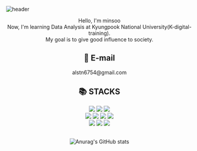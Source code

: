 ![header](https://capsule-render.vercel.app/api?type=waving&color=gradient&height=150&section=header&fontAlign=50&fontAlignY=30&text=minsoo-s&fontSize=50) 

<div align=center>Hello, I'm minsoo</div>
<div align=center>Now, I'm learning Data Analysis at Kyungpook National University(K-digital-training).</div>
<div align=center>My goal is to give good influence to society.</div>


<div align=center><h2>&#128231; E-mail</h2></div>
<div align=center>alstn6754@gmail.com</div>

<div align=center><h2>📚 STACKS</h2></div>
<div align=center>
<img src="https://img.shields.io/badge/python-3776AB?style=for-the-badge&logo=python&logoColor=white">
<img src="https://img.shields.io/badge/R-276DC3?style=for-the-badge&logo=R&logoColor=white">
<img src="https://img.shields.io/badge/MySQL-4479A1?style=for-the-badge&logo=MySQL&logoColor=white">
<br>

<img src="https://img.shields.io/badge/Visual Studio Code-007ACC?style=for-the-badge&logo=Visual Studio Code&logoColor=white">
<img src="https://img.shields.io/badge/Jupyter-F37626?style=for-the-badge&logo=Jupyter&logoColor=white">
<img src="https://img.shields.io/badge/RStudio-75AADB?style=for-the-badge&logo=RStudio&logoColor=white">
<img src="https://img.shields.io/badge/Google Colab-F9AB00?style=for-the-badge&logo=Google Colab&logoColor=white">
<br>

<img src="https://img.shields.io/badge/GitHub-181717?style=for-the-badge&logo=GitHub&logoColor=white">
<img src="https://img.shields.io/badge/Tableau-E97627?style=for-the-badge&logo=Tableau&logoColor=white">
<img src="https://img.shields.io/badge/Notion-000000?style=for-the-badge&logo=Notion&logoColor=white">
<br>
<br>


![Anurag's GitHub stats](https://github-readme-stats.vercel.app/api?username=minsoo-s&show_icons=true)
</div>
